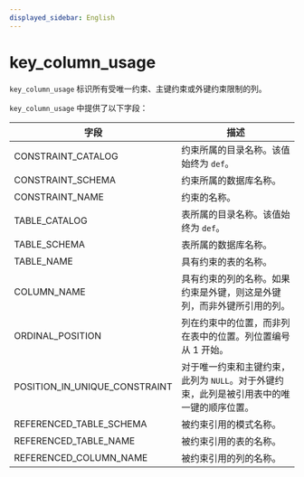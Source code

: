 ```yaml
---
displayed_sidebar: English
---
```


# key_column_usage

`key_column_usage` 标识所有受唯一约束、主键约束或外键约束限制的列。

`key_column_usage` 中提供了以下字段：

|**字段**|**描述**|
|---|---|
|CONSTRAINT_CATALOG|约束所属的目录名称。该值始终为 `def`。|
|CONSTRAINT_SCHEMA|约束所属的数据库名称。|
|CONSTRAINT_NAME|约束的名称。|
|TABLE_CATALOG|表所属的目录名称。该值始终为 `def`。|
|TABLE_SCHEMA|表所属的数据库名称。|
|TABLE_NAME|具有约束的表的名称。|
|COLUMN_NAME|具有约束的列的名称。如果约束是外键，则这是外键列，而非外键所引用的列。|
|ORDINAL_POSITION|列在约束中的位置，而非列在表中的位置。列位置编号从 1 开始。|
|POSITION_IN_UNIQUE_CONSTRAINT|对于唯一约束和主键约束，此列为 `NULL`。对于外键约束，此列是被引用表中的唯一键的顺序位置。|
|REFERENCED_TABLE_SCHEMA|被约束引用的模式名称。|
|REFERENCED_TABLE_NAME|被约束引用的表的名称。|
|REFERENCED_COLUMN_NAME|被约束引用的列的名称。|